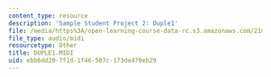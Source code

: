 ```yaml
---
content_type: resource
description: 'Sample Student Project 2: Duple1'
file: /media/https%3A/open-learning-course-data-rc.s3.amazonaws.com/21m-113-developing-musical-structures-fall-2002/ebb6dd207f1d1f46507c173de470eb29_DUPLE1.MIDI
file_type: audio/midi
resourcetype: Other
title: DUPLE1.MIDI
uid: ebb6dd20-7f1d-1f46-507c-173de470eb29
---
```


